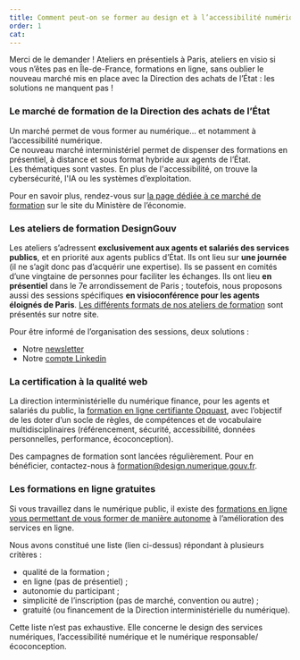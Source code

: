 ```yaml
---
title: Comment peut-on se former au design et à l’accessibilité numérique ?
order: 1
cat: 
---
```



Merci de le demander&nbsp;! Ateliers en présentiels à Paris, ateliers en visio si vous n’êtes pas en Île-de-France, formations en ligne, sans oublier le nouveau marché mis en place avec la Direction des achats de l’État&nbsp;: les solutions ne manquent pas&nbsp;!

### Le marché de formation de la Direction des achats de l’État

Un marché permet de vous former au numérique... et notamment à l’accessibilité numérique.  
Ce nouveau marché interministériel permet de dispenser des formations en présentiel, à distance et sous format hybride aux agents de l’État.  
Les thématiques sont vastes. En plus de l'accessibilité, on trouve la cybersécurité, l'IA ou les systèmes d’exploitation.

Pour en savoir plus, rendez-vous sur [la page dédiée à ce marché de formation](https://www.economie.gouv.fr/dae/un-nouveau-marche-interministeriel-pour-renforcer-loffre-de-formations-numeriques-destination) sur le site du Ministère de l’économie.

### Les ateliers de formation DesignGouv

Les ateliers s’adressent **exclusivement aux agents et salariés des services publics**, et en priorité aux agents publics d’État. Ils ont lieu sur **une journée** (il ne s’agit donc pas d’acquérir une expertise). Ils se passent en comités d’une vingtaine de personnes pour faciliter les échanges. Ils ont lieu **en présentiel** dans le 7e arrondissement de Paris&nbsp;; toutefois, nous proposons aussi des sessions spécifiques **en visioconférence pour les agents éloignés de Paris**.
[Les différents formats de nos ateliers de formation](https://design.numerique.gouv.fr/formations/) sont présentés sur notre site. 

Pour être informé de l’organisation des sessions, deux solutions&nbsp;:
- Notre [newsletter](https://design.numerique.gouv.fr/newsletter)
- Notre [compte Linkedin](https://www.linkedin.com/company/designgouv)

### La certification à la qualité web

La direction interministérielle du numérique finance, pour les agents et salariés du public, la [formation en ligne certifiante Opquast](https://www.opquast.com/certification/), avec l’objectif de les doter d’un socle de règles, de compétences et de vocabulaire multidisciplinaires (référencement, sécurité, accessibilité, données personnelles, performance, écoconception). 

Des campagnes de formation sont lancées régulièrement. Pour en bénéficier, contactez-nous à formation@design.numerique.gouv.fr.

### Les formations en ligne gratuites

Si vous travaillez dans le numérique public, il existe des [formations en ligne vous permettant de vous former de manière autonome](https://design.numerique.gouv.fr/formations/#autres-formations) à l’amélioration des services en ligne. 

Nous avons constitué une liste (lien ci-dessus) répondant à plusieurs critères&nbsp;:

- qualité de la formation&nbsp;;
- en ligne (pas de présentiel)&nbsp;;
- autonomie du participant&nbsp;;
- simplicité de l’inscription (pas de marché, convention ou autre)&nbsp;;
- gratuité (ou financement de la Direction interministérielle du numérique).

Cette liste n’est pas exhaustive. Elle concerne le design des services numériques, l’accessibilité numérique et le numérique responsable/écoconception.
